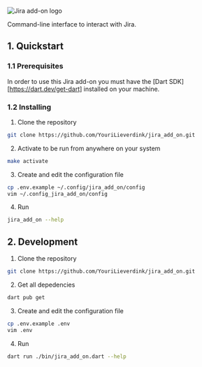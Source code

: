 ![Jira add-on logo](https://github.com/YouriLieverdink/jira_add_on/assets/89806453/bde3f778-491b-4ab4-8124-1b67ab277d2b)

Command-line interface to interact with Jira.

## 1. Quickstart

### 1.1 Prerequisites

In order to use this Jira add-on you must have the [Dart SDK][https://dart.dev/get-dart] installed on your machine.

### 1.2 Installing

1. Clone the repository
```sh
git clone https://github.com/YouriLieverdink/jira_add_on.git
```

2. Activate to be run from anywhere on your system
```sh
make activate
```

3. Create and edit the configuration file
```sh
cp .env.example ~/.config/jira_add_on/config
vim ~/.config_jira_add_on/config
```

4. Run
```sh
jira_add_on --help
```

## 2. Development

1. Clone the repository
```sh
git clone https://github.com/YouriLieverdink/jira_add_on.git
```

2. Get all depedencies
```sh
dart pub get
```

3. Create and edit the configuration file
```sh
cp .env.example .env
vim .env
```

4. Run
```sh
dart run ./bin/jira_add_on.dart --help
```
